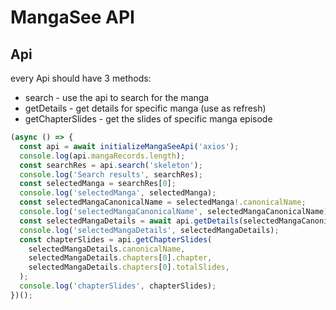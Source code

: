# MangaSee API

## Api

every Api should have 3 methods:

- search - use the api to search for the manga
- getDetails - get details for specific manga (use as refresh)
- getChapterSlides - get the slides of specific manga episode

```typescript
(async () => {
  const api = await initializeMangaSeeApi('axios');
  console.log(api.mangaRecords.length);
  const searchRes = api.search('skeleton');
  console.log('Search results', searchRes);
  const selectedManga = searchRes[0];
  console.log('selectedManga', selectedManga);
  const selectedMangaCanonicalName = selectedManga!.canonicalName;
  console.log('selectedMangaCanonicalName', selectedMangaCanonicalName);
  const selectedMangaDetails = await api.getDetails(selectedMangaCanonicalName);
  console.log('selectedMangaDetails', selectedMangaDetails);
  const chapterSlides = api.getChapterSlides(
    selectedMangaDetails.canonicalName,
    selectedMangaDetails.chapters[0].chapter,
    selectedMangaDetails.chapters[0].totalSlides,
  );
  console.log('chapterSlides', chapterSlides);
})();
```
